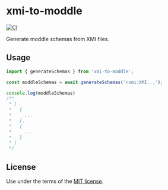 # xmi-to-moddle

[![CI](https://github.com/bpmn-io/xmi-moddle/workflows/CI/badge.svg)](https://github.com/bpmn-io/xmi-moddle/actions?query=workflow%3ACI)

Generate moddle schemas from XMI files.

## Usage

```javascript
import { generateSchemas } from 'xmi-to-moddle';

const moddleSchemas = await generateSchemas('<xmi:XMI...');

console.log(moddleSchemas)
/**
 * [
 *   {
 *     ...
 *   },
 *   {
 *     ...
 *   }
 * ]
 */
```

## License

Use under the terms of the [MIT license](http://opensource.org/licenses/MIT).
